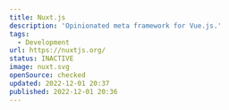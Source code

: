 ```yaml
---
title: Nuxt.js
description: 'Opinionated meta framework for Vue.js.'
tags:
  - Development
url: https://nuxtjs.org/
status: INACTIVE
image: nuxt.svg
openSource: checked
updated: 2022-12-01 20:37
published: 2022-12-01 20:36
---
```

